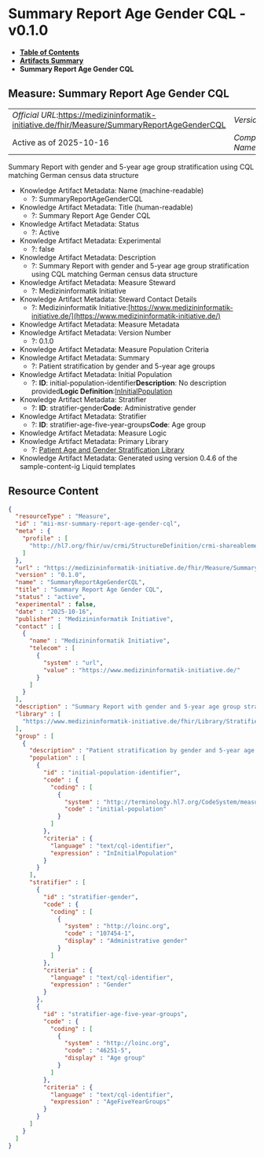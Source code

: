 # Summary Report Age Gender CQL - v0.1.0

* [**Table of Contents**](toc.md)
* [**Artifacts Summary**](artifacts.md)
* **Summary Report Age Gender CQL**

## Measure: Summary Report Age Gender CQL 

| | |
| :--- | :--- |
| *Official URL*:https://medizininformatik-initiative.de/fhir/Measure/SummaryReportAgeGenderCQL | *Version*:0.1.0 |
| Active as of 2025-10-16 | *Computable Name*:SummaryReportAgeGenderCQL |

 
Summary Report with gender and 5-year age group stratification using CQL matching German census data structure 

* Knowledge Artifact Metadata: Name (machine-readable)
  * ?: SummaryReportAgeGenderCQL
* Knowledge Artifact Metadata: Title (human-readable)
  * ?: Summary Report Age Gender CQL
* Knowledge Artifact Metadata: Status
  * ?: Active
* Knowledge Artifact Metadata: Experimental
  * ?: false
* Knowledge Artifact Metadata: Description
  * ?: Summary Report with gender and 5-year age group stratification using CQL matching German census data structure
* Knowledge Artifact Metadata: Measure Steward
  * ?: Medizininformatik Initiative
* Knowledge Artifact Metadata: Steward Contact Details
  * ?: Medizininformatik Initiative:[https://www.medizininformatik-initiative.de/](https://www.medizininformatik-initiative.de/)
* Knowledge Artifact Metadata: Measure Metadata
* Knowledge Artifact Metadata: Version Number
  * ?: 0.1.0
* Knowledge Artifact Metadata: Measure Population Criteria
* Knowledge Artifact Metadata: Summary
  * ?: Patient stratification by gender and 5-year age groups
* Knowledge Artifact Metadata: Initial Population
  * ?: **ID**: initial-population-identifier**Description**: No description provided**Logic Definition**:[InInitialPopulation](#stratifieragegender-ininitialpopulation)
* Knowledge Artifact Metadata: Stratifier
  * ?: **ID**: stratifier-gender**Code**: Administrative gender
* Knowledge Artifact Metadata: Stratifier
  * ?: **ID**: stratifier-age-five-year-groups**Code**: Age group
* Knowledge Artifact Metadata: Measure Logic
* Knowledge Artifact Metadata: Primary Library
  * ?: [Patient Age and Gender Stratification Library](Bundle-mii-bdl-measure-library-transaction-bundle.md)
* Knowledge Artifact Metadata: Generated using version 0.4.6 of the sample-content-ig Liquid templates



## Resource Content

```json
{
  "resourceType" : "Measure",
  "id" : "mii-msr-summary-report-age-gender-cql",
  "meta" : {
    "profile" : [
      "http://hl7.org/fhir/uv/crmi/StructureDefinition/crmi-shareablemeasure"
    ]
  },
  "url" : "https://medizininformatik-initiative.de/fhir/Measure/SummaryReportAgeGenderCQL",
  "version" : "0.1.0",
  "name" : "SummaryReportAgeGenderCQL",
  "title" : "Summary Report Age Gender CQL",
  "status" : "active",
  "experimental" : false,
  "date" : "2025-10-16",
  "publisher" : "Medizininformatik Initiative",
  "contact" : [
    {
      "name" : "Medizininformatik Initiative",
      "telecom" : [
        {
          "system" : "url",
          "value" : "https://www.medizininformatik-initiative.de/"
        }
      ]
    }
  ],
  "description" : "Summary Report with gender and 5-year age group stratification using CQL matching German census data structure",
  "library" : [
    "https://www.medizininformatik-initiative.de/fhir/Library/StratifierAgeGender"
  ],
  "group" : [
    {
      "description" : "Patient stratification by gender and 5-year age groups",
      "population" : [
        {
          "id" : "initial-population-identifier",
          "code" : {
            "coding" : [
              {
                "system" : "http://terminology.hl7.org/CodeSystem/measure-population",
                "code" : "initial-population"
              }
            ]
          },
          "criteria" : {
            "language" : "text/cql-identifier",
            "expression" : "InInitialPopulation"
          }
        }
      ],
      "stratifier" : [
        {
          "id" : "stratifier-gender",
          "code" : {
            "coding" : [
              {
                "system" : "http://loinc.org",
                "code" : "107454-1",
                "display" : "Administrative gender"
              }
            ]
          },
          "criteria" : {
            "language" : "text/cql-identifier",
            "expression" : "Gender"
          }
        },
        {
          "id" : "stratifier-age-five-year-groups",
          "code" : {
            "coding" : [
              {
                "system" : "http://loinc.org",
                "code" : "46251-5",
                "display" : "Age group"
              }
            ]
          },
          "criteria" : {
            "language" : "text/cql-identifier",
            "expression" : "AgeFiveYearGroups"
          }
        }
      ]
    }
  ]
}

```
